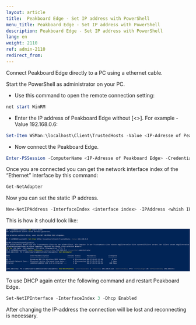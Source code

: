 ```yaml
---
layout: article
title:  Peakboard Edge - Set IP address with PowerShell
menu_title: Peakboard Edge - Set IP address with PowerShell
description: Peakboard Edge - Set IP address with PowerShell
lang: en
weight: 2110
ref: admin-2110
redirect_from:
---
```


Connect Peakboard Edge directly to a PC using a ethernet cable.

Start the PowerShell as administrator on your PC.

* Use this command to open the remote connection setting:

```powershell
net start WinRM
```

* Enter the IP address of Peakboard Edge without [<>]. For example -Value 192.168.0.6:

```powershell
Set-Item WSMan:\localhost\Client\TrustedHosts -Value <IP-Adresse of Peakboard Edge>
```

* Now connect the Peakboard Edge.

```powershell
Enter-PSSession -ComputerName <IP-Adresse of Peakboard Edge> -Credential Administrator
```

Once you are connected you can get the network interface index of the “Ethernet” interface by this command:

```powershell
Get-NetAdapter
```

Now you can set the static IP address.

```powershell
New-NetIPAddress -InterfaceIndex <interface index> -IPAddress <whish IP address> -AddressFamily IPv4 -PrefixLength 24 -DefaultGateway <gateway for the whish address>
```

This is how it should look like:

![PowerShell](/assets/images/admin/ipaddress_edge/edge_powershell.png)

To use DHCP again enter the following command and restart Peakboard Edge.

```powershell
Set-NetIPInterface -InterfaceIndex 3 -Dhcp Enabled
```

<div class="box-tip" markdown="1">
After changing the IP-address the connection will be lost and reconnecting is necessary.
</div>
